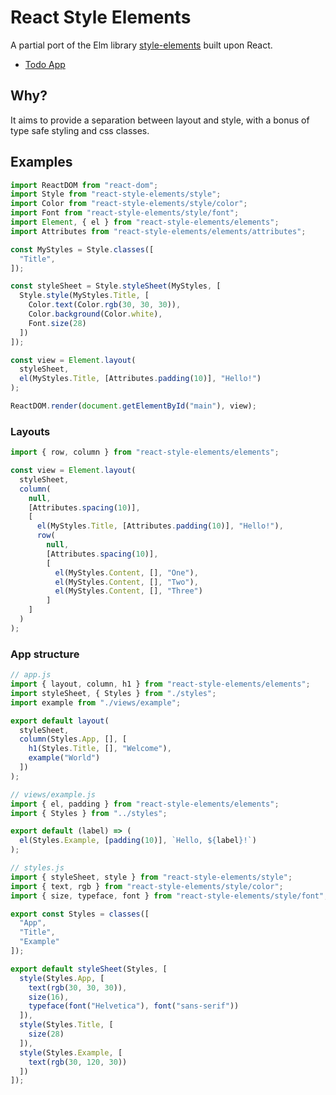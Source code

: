 # React Style Elements

A partial port of the Elm library [style-elements][1] built upon React.

- [Todo App][2]

## Why?

It aims to provide a separation between layout and style, with a bonus of type safe styling and css classes.

## Examples

```js
import ReactDOM from "react-dom";
import Style from "react-style-elements/style";
import Color from "react-style-elements/style/color";
import Font from "react-style-elements/style/font";
import Element, { el } from "react-style-elements/elements";
import Attributes from "react-style-elements/elements/attributes";

const MyStyles = Style.classes([
  "Title",
]);

const styleSheet = Style.styleSheet(MyStyles, [
  Style.style(MyStyles.Title, [
    Color.text(Color.rgb(30, 30, 30)),
    Color.background(Color.white),
    Font.size(28)
  ])
]);

const view = Element.layout(
  styleSheet,
  el(MyStyles.Title, [Attributes.padding(10)], "Hello!")
);

ReactDOM.render(document.getElementById("main"), view);
```

### Layouts

```js
import { row, column } from "react-style-elements/elements";

const view = Element.layout(
  styleSheet,
  column(
    null,
    [Attributes.spacing(10)],
    [
      el(MyStyles.Title, [Attributes.padding(10)], "Hello!"),
      row(
        null,
        [Attributes.spacing(10)],
        [
          el(MyStyles.Content, [], "One"),
          el(MyStyles.Content, [], "Two"),
          el(MyStyles.Content, [], "Three")
        ]
    ]
  )
);
```

### App structure

```js
// app.js
import { layout, column, h1 } from "react-style-elements/elements";
import styleSheet, { Styles } from "./styles";
import example from "./views/example";

export default layout(
  styleSheet,
  column(Styles.App, [], [
    h1(Styles.Title, [], "Welcome"),
    example("World")
  ])
);
```

```js
// views/example.js
import { el, padding } from "react-style-elements/elements";
import { Styles } from "../styles";

export default (label) => (
  el(Styles.Example, [padding(10)], `Hello, ${label}!`)
);
```

```ts
// styles.js
import { styleSheet, style } from "react-style-elements/style";
import { text, rgb } from "react-style-elements/style/color";
import { size, typeface, font } from "react-style-elements/style/font";

export const Styles = classes([
  "App",
  "Title",
  "Example"
]);

export default styleSheet(Styles, [
  style(Styles.App, [
    text(rgb(30, 30, 30)),
    size(16),
    typeface(font("Helvetica"), font("sans-serif"))
  ]),
  style(Styles.Title, [
    size(28)
  ]),
  style(Styles.Example, [
    text(rgb(30, 120, 30))
  ])
]);
```


[1]: http://package.elm-lang.org/packages/mdgriffith/style-elements/latest/
[2]: https://github.com/lsjroberts/react-style-elements-todo
